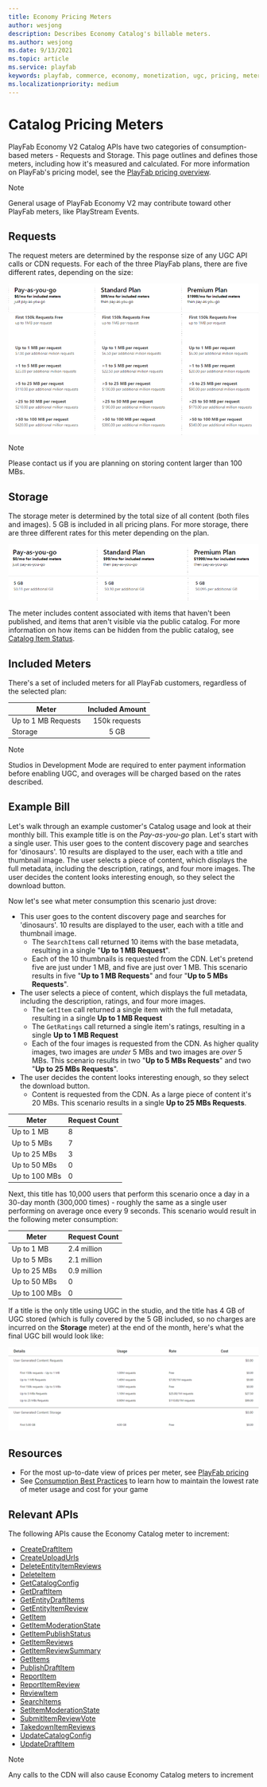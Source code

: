 ```yaml
---
title: Economy Pricing Meters
author: wesjong
description: Describes Economy Catalog's billable meters.
ms.author: wesjong
ms.date: 9/13/2021
ms.topic: article
ms.service: playfab
keywords: playfab, commerce, economy, monetization, ugc, pricing, meters
ms.localizationpriority: medium
---
```


# Catalog Pricing Meters

PlayFab Economy V2 Catalog APIs have two categories of consumption-based meters - Requests and Storage. This page outlines and defines those meters, including how it's measured and calculated. For more information on PlayFab's pricing model, see the [PlayFab pricing overview](../pricing-overview.md).

> [!NOTE]
> General usage of PlayFab Economy V2 may contribute toward other PlayFab meters, like PlayStream Events.

## Requests

The request meters are determined by the response size of any UGC API calls or CDN requests. For each of the three PlayFab plans, there are five different rates, depending on the size:

![UGC Requests Pricing](../pricingV2-media/ugc-pricing-requests.png)

> [!NOTE]
> Please contact us if you are planning on storing content larger than 100 MBs.

## Storage

The storage meter is determined by the total size of all content (both files and images). 5 GB is included in all pricing plans. For more storage, there are three different rates for this meter depending on the  plan.

![UGC Storage Pricing](../pricingV2-media/ugc-pricing-storage.png)

The meter includes content associated with items that haven't been published, and items that aren't visible via the public catalog. For more information on how items can be hidden from the public catalog, see [Catalog Item Status](../../economy-v2/catalog/item-status.md).

## Included Meters

There's a set of included meters for all PlayFab customers, regardless of the selected plan:

Meter | Included Amount
--- | :---:
Up to 1 MB Requests | 150k requests
Storage | 5 GB

> [!NOTE]
> Studios in Development Mode are required to enter payment information before enabling UGC, and overages will be charged based on the rates described.

## Example Bill

Let's walk through an example customer's Catalog usage and look at their monthly bill. This example title is on the *Pay-as-you-go* plan. Let's start with a single user. This user goes to the content discovery page and searches for 'dinosaurs'. 10 results are displayed to the user, each with a title and thumbnail image. The user selects a piece of content, which displays the full metadata, including the description, ratings, and four more images. The user decides the content looks interesting enough, so they select the download button.

Now let's see what meter consumption this scenario just drove:

* This user goes to the content discovery page and searches for 'dinosaurs'. 10 results are displayed to the user, each with a title and thumbnail image.
  * The `SearchItems` call returned 10 items with the base metadata, resulting in a single "**Up to 1 MB Request**".
  * Each of the 10 thumbnails is requested from the CDN. Let's pretend five are just under 1 MB, and five are just over 1 MB. This scenario results in five "**Up to 1 MB Requests**" and four "**Up to 5 MBs Requests**".
* The user selects a piece of content, which displays the full metadata, including the description, ratings, and four more images.
  * The `GetItem` call returned a single item with the full metadata, resulting in a single **Up to 1 MB Request**
  * The `GetRatings` call returned a single item's ratings, resulting in a single **Up to 1 MB Request**
  * Each of the four images is requested from the CDN. As higher quality images, two images are *under* 5 MBs and two images are *over* 5 MBs. This scenario results in two "**Up to 5 MBs Requests**" and two "**Up to 25 MBs Requests**".
* The user decides the content looks interesting enough, so they select the download button.
  * Content is requested from the CDN. As a large piece of content it's 20 MBs. This scenario results in a single **Up to 25 MBs Requests**.

Meter | Request Count
--- | ---
Up to 1 MB | 8
Up to 5 MBs | 7
Up to 25 MBs | 3
Up to 50 MBs | 0
Up to 100 MBs | 0

Next, this title has 10,000 users that perform this scenario once a day in a 30-day month (300,000 times) - roughly the same as a single user performing on average once every 9 seconds. This scenario would result in the following meter consumption:

Meter | Request Count
--- | ---
Up to 1 MB | 2.4 million
Up to 5 MBs | 2.1 million
Up to 25 MBs | 0.9 million
Up to 50 MBs | 0
Up to 100 MBs | 0

If a title is the only title using UGC in the studio, and the title has 4 GB of UGC stored (which is fully covered by the 5 GB included, so no charges are incurred on the **Storage** meter) at the end of the month, here's what the final UGC bill would look like:

![Sample Bill](../pricingV2-media/ugc-sample-monthly-bill.png)

## Resources

* For the most up-to-date view of prices per meter, see [PlayFab pricing](https://playfab.com/pricing/)
* See [Consumption Best Practices](../consumption-best-practices.md) to learn how to maintain the lowest rate of meter usage and cost for your game

## Relevant APIs

The following APIs cause the Economy Catalog meter to increment:

* [CreateDraftItem](/rest/api/playfab/economy/catalog/create-draft-item)
* [CreateUploadUrls](/rest/api/playfab/economy/catalog/create-upload-urls)
* [DeleteEntityItemReviews](/rest/api/playfab/economy/catalog/delete-entity-item-reviews)
* [DeleteItem](/rest/api/playfab/economy/catalog/delete-item)
* [GetCatalogConfig](/rest/api/playfab/economy/catalog/get-catalog-config)
* [GetDraftItem](/rest/api/playfab/economy/catalog/get-draft-item)
* [GetEntityDraftItems](/rest/api/playfab/economy/catalog/get-entity-draft-items)
* [GetEntityItemReview](/rest/api/playfab/economy/catalog/get-entity-item-review)
* [GetItem](/rest/api/playfab/economy/catalog/get-item)
* [GetItemModerationState](/rest/api/playfab/economy/catalog/get-item-moderation-state)
* [GetItemPublishStatus](/rest/api/playfab/economy/catalog/get-item-publish-status)
* [GetItemReviews](/rest/api/playfab/economy/catalog/get-item-reviews)
* [GetItemReviewSummary](/rest/api/playfab/economy/catalog/get-item-review-summary)
* [GetItems](/rest/api/playfab/economy/catalog/get-items)
* [PublishDraftItem](/rest/api/playfab/economy/catalog/publish-draft-item)
* [ReportItem](/rest/api/playfab/economy/catalog/report-item)
* [ReportItemReview](/rest/api/playfab/economy/catalog/report-item-review)
* [ReviewItem](/rest/api/playfab/economy/catalog/review-item)
* [SearchItems](/rest/api/playfab/economy/catalog/search-items)
* [SetItemModerationState](/rest/api/playfab/economy/catalog/set-item-moderation-state)
* [SubmitItemReviewVote](/rest/api/playfab/economy/catalog/submit-item-review-vote)
* [TakedownItemReviews](/rest/api/playfab/economy/catalog/takedown-item-reviews)
* [UpdateCatalogConfig](/rest/api/playfab/economy/catalog/update-catalog-config)
* [UpdateDraftItem](/rest/api/playfab/economy/catalog/update-draft-item)

> [!NOTE]
> Any calls to the CDN will also cause Economy Catalog meters to increment
